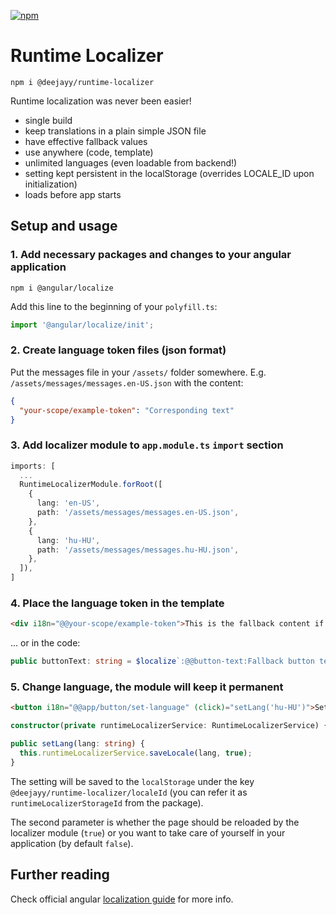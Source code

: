[![npm](https://img.shields.io/npm/v/@deejayy/runtime-localizer?label=@deejayy/runtime-localizer)](https://www.npmjs.com/package/@deejayy/runtime-localizer)

# Runtime Localizer

```
npm i @deejayy/runtime-localizer
```

Runtime localization was never been easier!

- single build
- keep translations in a plain simple JSON file
- have effective fallback values
- use anywhere (code, template)
- unlimited languages (even loadable from backend!)
- setting kept persistent in the localStorage (overrides LOCALE_ID upon initialization)
- loads before app starts

## Setup and usage

### 1. Add necessary packages and changes to your angular application

```
npm i @angular/localize
```

Add this line to the beginning of your `polyfill.ts`:

```ts
import '@angular/localize/init';
```

### 2. Create language token files (json format)

Put the messages file in your `/assets/` folder somewhere. E.g. `/assets/messages/messages.en-US.json` with the content:

```json
{
  "your-scope/example-token": "Corresponding text"
}
```

### 3. Add localizer module to `app.module.ts` `import` section

```ts
imports: [
  ...
  RuntimeLocalizerModule.forRoot([
    {
      lang: 'en-US',
      path: '/assets/messages/messages.en-US.json',
    },
    {
      lang: 'hu-HU',
      path: '/assets/messages/messages.hu-HU.json',
    },
  ]),
]
```

### 4. Place the language token in the template

```html
<div i18n="@@your-scope/example-token">This is the fallback content if language file not found or token is missing.</div>
```

... or in the code:

```ts
public buttonText: string = $localize`:@@button-text:Fallback button text`;
```

### 5. Change language, the module will keep it permanent

```html
<button i18n="@@app/button/set-language" (click)="setLang('hu-HU')">Set language to: hu-HU</button>
```

```ts
constructor(private runtimeLocalizerService: RuntimeLocalizerService) {}

public setLang(lang: string) {
  this.runtimeLocalizerService.saveLocale(lang, true);
}
```

The setting will be saved to the `localStorage` under the key `@deejayy/runtime-localizer/localeId` (you can refer it as `runtimeLocalizerStorageId` from the package).

The second parameter is whether the page should be reloaded by the localizer module (`true`) or you want to take care of yourself in your application (by default `false`).


## Further reading

Check official angular [localization guide](https://angular.io/guide/i18n-common-overview) for more info.


